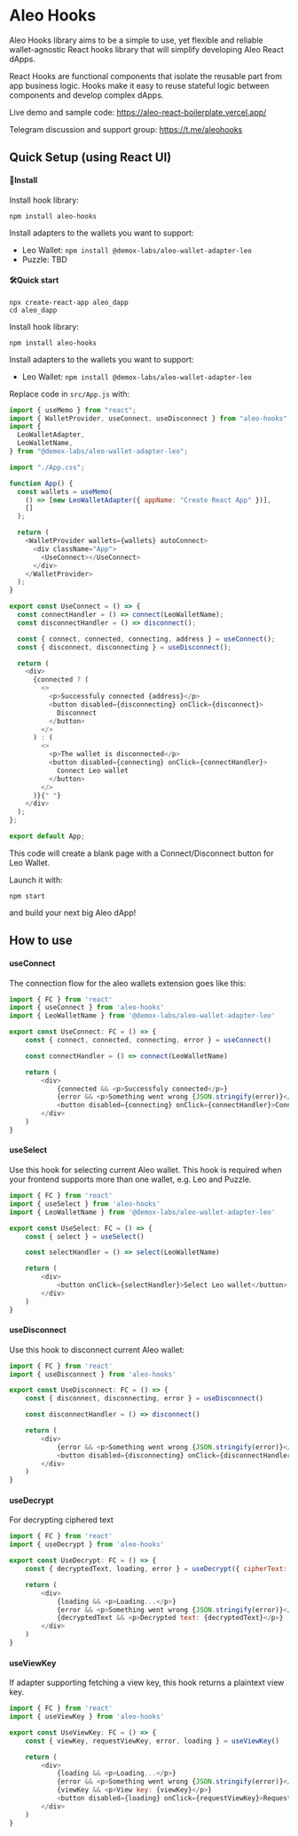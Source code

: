 # Aleo Hooks

Aleo Hooks library aims to be a simple to use, yet flexible and reliable wallet-agnostic React hooks library that will simplify developing Aleo React dApps. 

React Hooks are functional components that isolate the reusable part from app business logic. Hooks make it easy to reuse stateful logic between components and develop complex dApps.

Live demo and sample code: https://aleo-react-boilerplate.vercel.app/

Telegram discussion and support group: https://t.me/aleohooks

## Quick Setup (using React UI)

#### 📲Install

Install hook library:

`npm install aleo-hooks`

Install adapters to the wallets you want to support:

- Leo Wallet: `npm install @demox-labs/aleo-wallet-adapter-leo`
- Puzzle: TBD

#### 🛠️Quick start


```
npx create-react-app aleo_dapp 
cd aleo_dapp
```

Install hook library:

`npm install aleo-hooks`

Install adapters to the wallets you want to support:

- Leo Wallet: `npm install @demox-labs/aleo-wallet-adapter-leo`

Replace code in `src/App.js` with:

```javascript
import { useMemo } from "react";
import { WalletProvider, useConnect, useDisconnect } from "aleo-hooks";
import {
  LeoWalletAdapter,
  LeoWalletName,
} from "@demox-labs/aleo-wallet-adapter-leo";

import "./App.css";

function App() {
  const wallets = useMemo(
    () => [new LeoWalletAdapter({ appName: "Create React App" })],
    []
  );

  return (
    <WalletProvider wallets={wallets} autoConnect>
      <div className="App">
        <UseConnect></UseConnect>
      </div>
    </WalletProvider>
  );
}

export const UseConnect = () => {
  const connectHandler = () => connect(LeoWalletName);
  const disconnectHandler = () => disconnect();

  const { connect, connected, connecting, address } = useConnect();
  const { disconnect, disconnecting } = useDisconnect();

  return (
    <div>
      {connected ? (
        <>
          <p>Successfuly connected {address}</p>
          <button disabled={disconnecting} onClick={disconnect}>
            Disconnect
          </button>
        </>
      ) : (
        <>
          <p>The wallet is disconnected</p>
          <button disabled={connecting} onClick={connectHandler}>
            Connect Leo wallet
          </button>
        </>
      )}{" "}
    </div>
  );
};

export default App;

```

This code will create a blank page with a Connect/Disconnect button for Leo Wallet.

Launch it with:

`npm start`

and build your next big Aleo dApp!

## How to use

#### useConnect

The connection flow for the aleo wallets extension goes like this:

```javascript
import { FC } from 'react'
import { useConnect } from 'aleo-hooks'
import { LeoWalletName } from '@demox-labs/aleo-wallet-adapter-leo'

export const UseConnect: FC = () => {
    const { connect, connected, connecting, error } = useConnect()

    const connectHandler = () => connect(LeoWalletName)

    return (
        <div>
            {connected && <p>Successfuly connected</p>}
            {error && <p>Something went wrong {JSON.stringify(error)}</p>}
            <button disabled={connecting} onClick={connectHandler}>Connect aleo wallet</button>
        </div>
    )
}
```

#### useSelect

Use this hook for selecting current Aleo wallet. This hook is required when your frontend supports more than one wallet, e.g. Leo and Puzzle. 

```javascript
import { FC } from 'react'
import { useSelect } from 'aleo-hooks'
import { LeoWalletName } from '@demox-labs/aleo-wallet-adapter-leo'

export const UseSelect: FC = () => {
    const { select } = useSelect()

    const selectHandler = () => select(LeoWalletName)

    return (
        <div>
            <button onClick={selectHandler}>Select Leo wallet</button>
        </div>
    )
}
``` 

#### useDisconnect

Use this hook to disconnect current Aleo wallet:

```javascript
import { FC } from 'react'
import { useDisconnect } from 'aleo-hooks'

export const UseDisconnect: FC = () => {
    const { disconnect, disconnecting, error } = useDisconnect()

    const disconnectHandler = () => disconnect()

    return (
        <div>
            {error && <p>Something went wrong {JSON.stringify(error)}</p>}
            <button disabled={disconnecting} onClick={disconnectHandler}>disconnect</button>
        </div>
    )
}
```

#### useDecrypt

For decrypting ciphered text

```javascript
import { FC } from 'react'
import { useDecrypt } from 'aleo-hooks'

export const UseDecrypt: FC = () => {
    const { decryptedText, loading, error } = useDecrypt({ cipherText: 'ciphertext1qgqtzwpwj2r0rw0md3zxlnnj9h7azun02f6tdm27u8ywxcsuw4pssp7xsp7edm749l4pd9s47wksc475dkhmjnl7yrzzylgnfyx2kfwkpqlsynj2' })

    return (
        <div>
            {loading && <p>Loading...</p>}
            {error && <p>Something went wrong {JSON.stringify(error)}</p>}
            {decryptedText && <p>Decrypted text: {decryptedText}</p>}
        </div>
    )
}
```

#### useViewKey

If adapter supporting fetching a view key, this hook returns a plaintext view key. 

```javascript
import { FC } from 'react'
import { useViewKey } from 'aleo-hooks'

export const UseViewKey: FC = () => {
    const { viewKey, requestViewKey, error, loading } = useViewKey()

    return (
        <div>
            {loading && <p>Loading...</p>}
            {error && <p>Something went wrong {JSON.stringify(error)}</p>}
            {viewKey && <p>View key: {viewKey}</p>}
            <button disabled={loading} onClick={requestViewKey}>Request view key</button>
        </div>
    )
}
```
